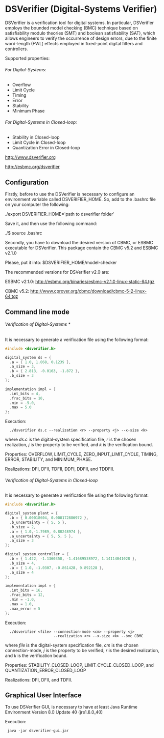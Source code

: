 # DSVerifier (Digital-Systems Verifier)

DSVerifier is a verification tool for digital systems.
In particular, DSVerifier employs the bounded model checking (BMC) technique
based on satisfiability modulo theories (SMT) and boolean satisfiability (SAT),
which allows engineers to verify the occurrence of design errors,
due to the finite word-length (FWL) effects employed in fixed-point digital filters
and controllers.

Supported properties:

###### For Digital-Systems:
  * Overflow
  * Limit Cycle
  * Timing
  * Error
  * Stability
  * Minimum Phase

###### For Digital-Systems in Closed-loop:
  * Stability in Closed-loop
  * Limit Cycle in Closed-loop
  * Quantization Error in Closed-loop

http://www.dsverifier.org

http://esbmc.org/dsverifier

## Configuration

Firstly, before to use the DSVerifier is necessary to
configure an environment variable called DSVERIFIER_HOME. So, add to the .bashrc file on your computer the following:

./export DSVERIFIER_HOME='path to dsverifier folder'

Save it, and then use the following command:

./$ source .bashrc

Secondly, you have to download the desired version of CBMC, or ESBMC
executable for DSVerifier. This package contain the CBMC v5.2 and ESBMC v2.1.0

Please, put it into: $DSVERIFIER_HOME/model-checker

The recommended versions for DSVerifier v2.0 are:

ESBMC v2.1.0: http://esbmc.org/binaries/esbmc-v2.1.0-linux-static-64.tgz

CBMC v5.2: http://www.cprover.org/cbmc/download/cbmc-5-2-linux-64.tgz

## Command line mode

###### Verification of Digital-Systems *

  It is necessary to generate a verification file using the following format:

  ```c
  #include <dsverifier.h>

  digital_system ds = {
    .a = { 1.0, 1.068, 0.1239 },
    .a_size = 3,
    .b = { 2.813, -0.0163, -1.872 },
    .b_size = 3
  };

  implementation impl = {
    .int_bits = 4,
    .frac_bits = 10,
    .min = -5.0,
    .max = 5.0
  };
  ```

  Execution:

      ./dsverifier ds.c --realization <r> --property <j> --x-size <k>

  where *ds.c* is the digital-system specification file, *r* is the chosen
  realization, *j* is the property to be verified, and *k* is the verification
  bound.

  Properties: OVERFLOW, LIMIT_CYCLE, ZERO_INPUT_LIMIT_CYCLE, TIMING, ERROR,
              STABILITY, and MINIMUM_PHASE.

  Realizations: DFI, DFII, TDFII, DDFI, DDFII, and TDDFII.

###### Verification of Digital-Systems in Closed-loop

  It is necessary to generate a verification file using the following format:

  ```c
  #include <dsverifier.h>

  digital_system plant = {
    .b = { 0.00018604, 0.000172886972 },
    .b_uncertainty = { 5, 5 },
    .b_size = 2,
    .a = { 1.0,-1.7989, 0.80248974 },
    .a_uncertainty = { 5, 5, 5 },
    .a_size = 3
  };

  digital_system controller = {
    .b = { 1.422, -1.1360358, -1.41689538972, 1.14114041028 },
    .b_size = 4,
    .a = { 1.0, -1.0307, -0.861428, 0.892128 },
    .a_size = 4
  };

  implementation impl = {
    .int_bits = 16,
    .frac_bits = 12,
    .min = -1.0,
    .max = 1.0,
    .max_error = 5
  };
  ```

  Execution:

      ./dsverifier <file> --connection-mode <cm> --property <j>
                          --realization <r> --x-size <k> --bmc CBMC

  where *file* is the digital-system specification file, *cm* is the chosen
  connection-mode, *j* is the property to be verified, *r* is the desired
  realization, and *k* is the verification bound.

  Properties: STABILITY_CLOSED_LOOP, LIMIT_CYCLE_CLOSED_LOOP,
              and QUANTIZATION_ERROR_CLOSED_LOOP

  Realizations: DFI, DFII, and TDFII.

## Graphical User Interface

To use DSVerifier GUI, is necessary to have at least Java Runtime Environment
Version 8.0 Update 40 (jre1.8.0_40)

Execution:

     java -jar dsverifier-gui.jar
